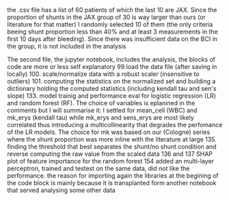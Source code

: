 the .csv file has a list of 60 patients of which the last 10 are JAX. Since the proportion of shunts in the JAX group of 30 is way larger than ours (or literature for that matter)
I randomly selected 10 of them (the only criteria beeing shunt proportion less than 40% and at least 3 measurements in the first 10 days after bleeding).
Since there was insufficient data on the BCI in the group, it is not included in the analysis

The second file, the jupyter notebook, includes the analysis, the blocks of code are more or less self explanatory
99.load the data file (after saving in locally)
100. scale/normalize data with a robust scaler (insensitive to outliers)
101. computing the statistics on the normalized set and building a dictionary holding the computed statistics (including kendall tau and sen's slope)
133. model trainig and performance eval for logistic regression (LR) and random forest (RF). The choice of variables is eplanined in the comments 
but I will summarise it: I settled for mean_cell (WBC) and mk_erys (kendall tau) while mk_erys and sens_erys are most likely correlated
thus introducing a multicollinearity that degrades the perfomance of the LR models. The choice for mk was based on our (Cologne) series where
the shunt proportion was more inline with the literature at large
135. finding the threshold that best separates the shunt/no shunt condition and reverse computing the raw value from the scaled data
136 and 137 SHAP plot of feature importance for the random forest
154 added an multi-layer perceptron, trained and testest on the same data, did not like the performance. the reason for importing again the libraries at the begining of the 
code block is mainly because it is transplanted form another notebook that served analysing some other data
